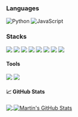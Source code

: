 <!-- # Hi there! Welcome! <img src="https://github.com/TheDudeThatCode/TheDudeThatCode/blob/master/Assets/Hi.gif" width="29px">
<p align="center">

![](https://camo.githubusercontent.com/992babdffd8c74a1502de375fbdf7e4d54773242/68747470733a2f2f6d656469612e67697068792e636f6d2f6d656469612f53576f536b4e36447854737a71494b4571762f67697068792e676966) -->

<!--   ### <img src="https://github.com/TheDudeThatCode/TheDudeThatCode/blob/master/Assets/Developer.gif" width="45px"> About Me: -->
<!-- - 🏦 기획자에서 개발자로의 커리어 전환을 위해 공부중이야!
      <img src="https://media.giphy.com/media/WUlplcMpOCEmTGBtBW/giphy.gif" width="30">
- 📝 특히 프론트엔드에 관심이 많아!
- 💻 아직 시작이니까  -->
  

### Languages

![Python](https://img.shields.io/badge/-Python-000?&logo=Python)
![JavaScript](https://img.shields.io/badge/-JavaScript-000?&logo=JavaScript)

### Stacks
<img src="https://img.shields.io/badge/React-61DAFB?style=flat-square&logo=React&logoColor=white"/> <img src="https://img.shields.io/badge/Create React App-09D3AC?style=flat-square&logo=React&logoColor=white"/> <img src="https://img.shields.io/badge/React Router-CA4245?style=flat-square&logo=React Router&logoColor=white"/> <img src="https://img.shields.io/badge/styled-components-DB7093?style=flat-square&logo=styled components&logoColor=white"/> <img src="https://img.shields.io/badge/Amazon S3-569A31?style=flat-square&logo=Amazon S3&logoColor=white"/> <img src="https://img.shields.io/badge/Redux-764ABC?style=flat-square&logo=Redux&logoColor=white"/> <img src="https://img.shields.io/badge/MongoDB-47A248?style=flat-square&logo=MongoDB&logoColor=white"/> <img src="https://img.shields.io/badge/Firebase-FFCA28?style=flat-square&logo=Firebase&logoColor=white"/> 

#### Tools
<img src="https://img.shields.io/badge/Git-F05032?style=flat-square&logo=Git&logoColor=white"/>  <img src="https://img.shields.io/badge/Notion-333333?style=flat-square&logo=Notion&logoColor=white"/>  


#### &#x1f4c8; GitHub Stats
<a href="https://github.com/U-Jinyeol/U-Jinyeol">
  <img align="center" src="https://github-readme-stats.vercel.app/api/top-langs/?username=U-Jinyeol&hide=java,html,tex&title_color=ffffff&text_color=c9cacc&icon_color=2bbc8a&bg_color=1d1f21&langs_count=3" />
</a>
<a href="https://github.com/U-Jinyeol/U-Jinyeol">
  <img align="center" src="https://github-readme-stats.vercel.app/api?username=U-Jinyeol&show_icons=true&line_height=27&count_private=true&title_color=ffffff&text_color=c9cacc&icon_color=2bbc8a&bg_color=1d1f21" alt="Martin's GitHub Stats" />
</a>

